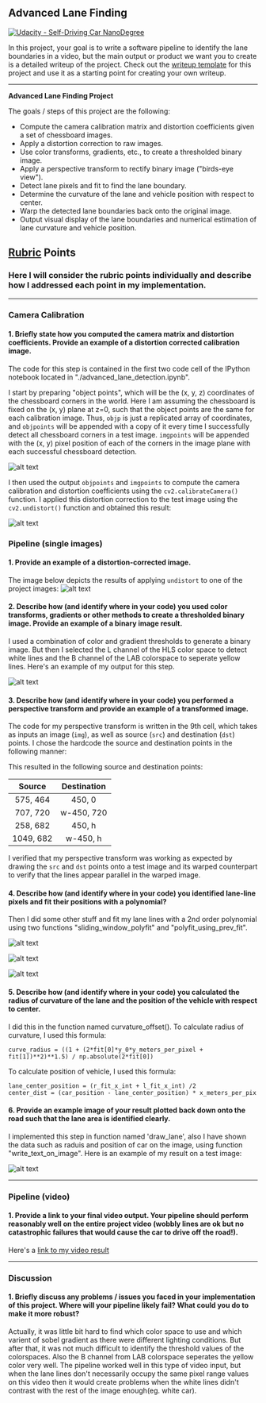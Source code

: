 ## Advanced Lane Finding
[![Udacity - Self-Driving Car NanoDegree](https://s3.amazonaws.com/udacity-sdc/github/shield-carnd.svg)](http://www.udacity.com/drive)


In this project, your goal is to write a software pipeline to identify the lane boundaries in a video, but the main output or product we want you to create is a detailed writeup of the project.  Check out the [writeup template](https://github.com/udacity/CarND-Advanced-Lane-Lines/blob/master/writeup_template.md) for this project and use it as a starting point for creating your own writeup.  

---

**Advanced Lane Finding Project**

The goals / steps of this project are the following:

* Compute the camera calibration matrix and distortion coefficients given a set of chessboard images.
* Apply a distortion correction to raw images.
* Use color transforms, gradients, etc., to create a thresholded binary image.
* Apply a perspective transform to rectify binary image ("birds-eye view").
* Detect lane pixels and fit to find the lane boundary.
* Determine the curvature of the lane and vehicle position with respect to center.
* Warp the detected lane boundaries back onto the original image.
* Output visual display of the lane boundaries and numerical estimation of lane curvature and vehicle position.

[//]: # (Image References)

[image1]: ./output_images/chessboard_calibration.png "Chessboard Calibration"
[image2]: ./output_images/02-undistort_chessboard.png "Undistorted Chessboard"
[image3]: ./output_images/road-transformed.png "Road Transformed"
[image4]: ./output_images/binary_combo_example.png "Binary Example"
[image5]: ./output_images/sliding_window_polyfit.png "Sliding Window Polyfit"
[image6]: ./output_images/sliding_window_histogram.png "Sliding Window Histogram"
[image7]: ./output_images/polyfit_from_previous_fit.png "Polyfit Using Previous Fit"
[image6]: ./output_images/color_fit_lines.jpg "Fit Visual"
[image7]: ./output_images/example_output.jpg "Output"
[image8]: ./output_images/draw_lane.png "Data shown onto Original Image"
[video1]: ./project_video_output.mp4 "Video"

## [Rubric](https://review.udacity.com/#!/rubrics/571/view) Points

### Here I will consider the rubric points individually and describe how I addressed each point in my implementation.  

---

### Camera Calibration

#### 1. Briefly state how you computed the camera matrix and distortion coefficients. Provide an example of a distortion corrected calibration image.

The code for this step is contained in the first two code cell of the IPython notebook located in "./advanced_lane_detection.ipynb".  

I start by preparing "object points", which will be the (x, y, z) coordinates of the chessboard corners in the world. Here I am assuming the chessboard is fixed on the (x, y) plane at z=0, such that the object points are the same for each calibration image.  Thus, `objp` is just a replicated array of coordinates, and `objpoints` will be appended with a copy of it every time I successfully detect all chessboard corners in a test image.  `imgpoints` will be appended with the (x, y) pixel position of each of the corners in the image plane with each successful chessboard detection.  

![alt text][image1]

I then used the output `objpoints` and `imgpoints` to compute the camera calibration and distortion coefficients using the `cv2.calibrateCamera()` function.  I applied this distortion correction to the test image using the `cv2.undistort()` function and obtained this result: 

![alt text][image2]

### Pipeline (single images)

#### 1. Provide an example of a distortion-corrected image.

The image below depicts the results of applying `undistort` to one of the project images:
![alt text][image3]

#### 2. Describe how (and identify where in your code) you used color transforms, gradients or other methods to create a thresholded binary image.  Provide an example of a binary image result.

I used a combination of color and gradient thresholds to generate a binary image. But then I selected the L channel of the HLS color space to detect white lines and the B channel of the LAB colorspace to seperate yellow lines. Here's an example of my output for this step.

![alt text][image4]

#### 3. Describe how (and identify where in your code) you performed a perspective transform and provide an example of a transformed image.

The code for my perspective transform is written in the 9th cell, which takes as inputs an image (`img`), as well as source (`src`) and destination (`dst`) points.  I chose the hardcode the source and destination points in the following manner:

This resulted in the following source and destination points:

| Source        | Destination   | 
|:-------------:|:-------------:| 
| 575, 464      | 450, 0        | 
| 707, 720      | w-450, 720    |
| 258, 682      | 450, h        |
| 1049, 682     | w-450, h      |

I verified that my perspective transform was working as expected by drawing the `src` and `dst` points onto a test image and its warped counterpart to verify that the lines appear parallel in the warped image.

#### 4. Describe how (and identify where in your code) you identified lane-line pixels and fit their positions with a polynomial?

Then I did some other stuff and fit my lane lines with a 2nd order polynomial using two functions "sliding_window_polyfit" and "polyfit_using_prev_fit".

![alt text][image5]

![alt text][image6]

![alt text][image7]

#### 5. Describe how (and identify where in your code) you calculated the radius of curvature of the lane and the position of the vehicle with respect to center.

I did this in the function named curvature_offset().
To calculate radius of curvature, I used this formula:

```
curve_radius = ((1 + (2*fit[0]*y_0*y_meters_per_pixel + fit[1])**2)**1.5) / np.absolute(2*fit[0])
```

To calculate position of vehicle, I used this formula:

```
lane_center_position = (r_fit_x_int + l_fit_x_int) /2
center_dist = (car_position - lane_center_position) * x_meters_per_pix
```


#### 6. Provide an example image of your result plotted back down onto the road such that the lane area is identified clearly.

I implemented this step in function named 'draw_lane', also I have shown the data such as raduis and position of car on the image, using function "write_text_on_image".  Here is an example of my result on a test image:

![alt text][image8]

---

### Pipeline (video)

#### 1. Provide a link to your final video output.  Your pipeline should perform reasonably well on the entire project video (wobbly lines are ok but no catastrophic failures that would cause the car to drive off the road!).

Here's a [link to my video result](./project_video_output.mp4)

---

### Discussion

#### 1. Briefly discuss any problems / issues you faced in your implementation of this project.  Where will your pipeline likely fail?  What could you do to make it more robust?

Actually, it was little bit hard to find which color space to use and which varient of sobel gradient as there were different lighting conditions. But after that, it was not much difficult to identify the threshold values of the colorspaces. Also the B channel from LAB colorspace seperates the yellow color very well. The pipeline worked well in this type of video input, but when the lane lines don't necessarily occupy the same pixel range values on this video then it would create problems when the white lines didn't contrast with the rest of the image enough(eg. white car). 

